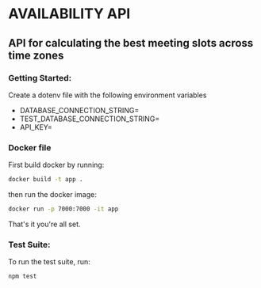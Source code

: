 # AVAILABILITY API

## API for calculating the best meeting slots across time zones

### Getting Started:
Create a dotenv file with the following environment variables  
- DATABASE_CONNECTION_STRING=
- TEST_DATABASE_CONNECTION_STRING=
- API_KEY=

### Docker file
First build docker by running:
```sh
docker build -t app .
```
then run the docker image:
```sh
docker run -p 7000:7000 -it app
```
That's it you're all set.

### Test Suite:
To run the test suite, run:
```sh
npm test
```

